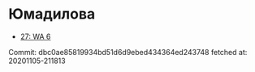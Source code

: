 # Юмадилова
- [27: WA 6](27.md)

Commit: dbc0ae85819934bd51d6d9ebed434364ed243748
 fetched at: 20201105-211813
